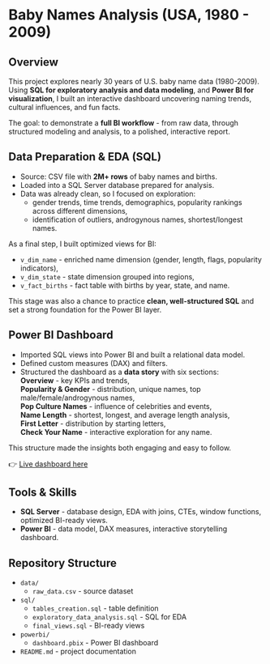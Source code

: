 # Baby Names Analysis (USA, 1980 - 2009)

## Overview  

This project explores nearly 30 years of U.S. baby name data (1980-2009).  
Using **SQL for exploratory analysis and data modeling**, and **Power BI for visualization**, I built an interactive dashboard uncovering naming trends, cultural influences, and fun facts.

The goal: to demonstrate a **full BI workflow** - from raw data, through structured modeling and analysis, to a polished, interactive report.  

## Data Preparation & EDA (SQL)  

- Source: CSV file with **2M+ rows** of baby names and births.  
- Loaded into a SQL Server database prepared for analysis.  
- Data was already clean, so I focused on exploration:  
  - gender trends, time trends, demographics, popularity rankings across different dimensions,  
  - identification of outliers, androgynous names, shortest/longest names.  

As a final step, I built optimized views for BI:  
- `v_dim_name` - enriched name dimension (gender, length, flags, popularity indicators),
- `v_dim_state` - state dimension grouped into regions,  
- `v_fact_births` - fact table with births by year, state, and name.  

This stage was also a chance to practice **clean, well-structured SQL** and set a strong foundation for the Power BI layer.  

## Power BI Dashboard  

- Imported SQL views into Power BI and built a relational data model.  
- Defined custom measures (DAX) and filters.  
- Structured the dashboard as a **data story** with six sections:  
  **Overview** - key KPIs and trends,  
  **Popularity & Gender** - distribution, unique names, top male/female/androgynous names,  
  **Pop Culture Names** - influence of celebrities and events,  
  **Name Length** - shortest, longest, and average length analysis,  
  **First Letter** - distribution by starting letters,  
  **Check Your Name** - interactive exploration for any name.  

This structure made the insights both engaging and easy to follow.  
 
👉 [Live dashboard here](https://app.powerbi.com/view?r=eyJrIjoiNTU1NDMyNzktZDI5Mi00ZTJmLTg3MmQtZDk2ZGE5ODdlNjY5IiwidCI6IjE1YzIyNjQ2LTU5M2YtNDMxOC04NTYzLTMwZmU5ZmRmMDdjZSJ9)

## Tools & Skills  
- **SQL Server** - database design, EDA with joins, CTEs, window functions, optimized BI-ready views.  
- **Power BI** - data model, DAX measures, interactive storytelling dashboard.  

## Repository Structure  

- `data/`
  - `raw_data.csv` - source dataset
- `sql/`
   - `tables_creation.sql` - table definition
   - `exploratory_data_analysis.sql` - SQL for EDA
   - `final_views.sql` - BI-ready views
- `powerbi/`
   - `dashboard.pbix` - Power BI dashboard
- `README.md` - project documentation

